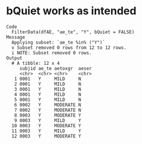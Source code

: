 # bQuiet works as intended

    Code
      FilterData(dfAE, "ae_te", "Y", bQuiet = FALSE)
    Message
      Applying subset: `ae_te %in% ("Y")`
      v Subset removed 0 rows from 12 to 12 rows.
      i NOTE: Subset removed 0 rows.
    Output
      # A tibble: 12 x 4
         subjid ae_te aetoxgr  aeser
         <chr>  <chr> <chr>    <chr>
       1 0001   Y     MILD     N    
       2 0001   Y     MILD     N    
       3 0001   Y     MILD     N    
       4 0001   Y     MILD     N    
       5 0001   Y     MILD     N    
       6 0002   Y     MODERATE N    
       7 0002   Y     MODERATE N    
       8 0003   Y     MODERATE Y    
       9 0003   Y     MILD     Y    
      10 0003   Y     MODERATE Y    
      11 0003   Y     MILD     Y    
      12 0003   Y     MODERATE Y    

